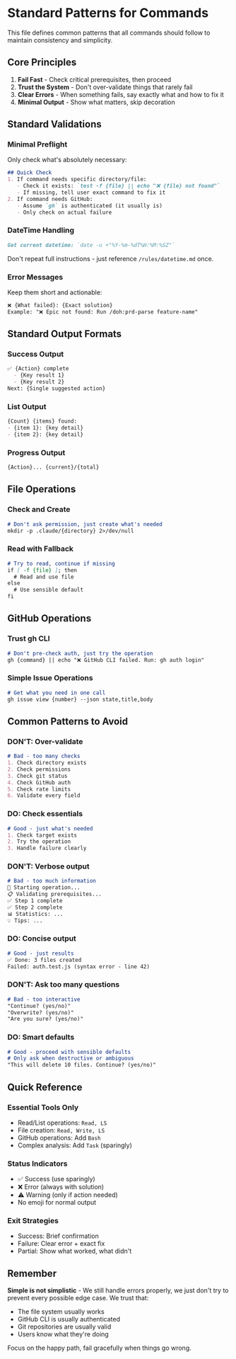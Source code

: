 # Standard Patterns for Commands

This file defines common patterns that all commands should follow to maintain consistency and simplicity.

## Core Principles

1. **Fail Fast** - Check critical prerequisites, then proceed
2. **Trust the System** - Don't over-validate things that rarely fail
3. **Clear Errors** - When something fails, say exactly what and how to fix it
4. **Minimal Output** - Show what matters, skip decoration

## Standard Validations

### Minimal Preflight
Only check what's absolutely necessary:
```markdown
## Quick Check
1. If command needs specific directory/file:
   - Check it exists: `test -f {file} || echo "❌ {file} not found"`
   - If missing, tell user exact command to fix it
2. If command needs GitHub:
   - Assume `gh` is authenticated (it usually is)
   - Only check on actual failure
```

### DateTime Handling
```markdown
Get current datetime: `date -u +"%Y-%m-%dT%H:%M:%SZ"`
```
Don't repeat full instructions - just reference `/rules/datetime.md` once.

### Error Messages
Keep them short and actionable:
```markdown
❌ {What failed}: {Exact solution}
Example: "❌ Epic not found: Run /doh:prd-parse feature-name"
```

## Standard Output Formats

### Success Output
```markdown
✅ {Action} complete
  - {Key result 1}
  - {Key result 2}
Next: {Single suggested action}
```

### List Output
```markdown
{Count} {items} found:
- {item 1}: {key detail}
- {item 2}: {key detail}
```

### Progress Output
```markdown
{Action}... {current}/{total}
```

## File Operations

### Check and Create
```markdown
# Don't ask permission, just create what's needed
mkdir -p .claude/{directory} 2>/dev/null
```

### Read with Fallback
```markdown
# Try to read, continue if missing
if [ -f {file} ]; then
  # Read and use file
else
  # Use sensible default
fi
```

## GitHub Operations

### Trust gh CLI
```markdown
# Don't pre-check auth, just try the operation
gh {command} || echo "❌ GitHub CLI failed. Run: gh auth login"
```

### Simple Issue Operations
```markdown
# Get what you need in one call
gh issue view {number} --json state,title,body
```

## Common Patterns to Avoid

### DON'T: Over-validate
```markdown
# Bad - too many checks
1. Check directory exists
2. Check permissions
3. Check git status
4. Check GitHub auth
5. Check rate limits
6. Validate every field
```

### DO: Check essentials
```markdown
# Good - just what's needed
1. Check target exists
2. Try the operation
3. Handle failure clearly
```

### DON'T: Verbose output
```markdown
# Bad - too much information
🎯 Starting operation...
📋 Validating prerequisites...
✅ Step 1 complete
✅ Step 2 complete
📊 Statistics: ...
💡 Tips: ...
```

### DO: Concise output
```markdown
# Good - just results
✅ Done: 3 files created
Failed: auth.test.js (syntax error - line 42)
```

### DON'T: Ask too many questions
```markdown
# Bad - too interactive
"Continue? (yes/no)"
"Overwrite? (yes/no)"
"Are you sure? (yes/no)"
```

### DO: Smart defaults
```markdown
# Good - proceed with sensible defaults
# Only ask when destructive or ambiguous
"This will delete 10 files. Continue? (yes/no)"
```

## Quick Reference

### Essential Tools Only
- Read/List operations: `Read, LS`
- File creation: `Read, Write, LS`
- GitHub operations: Add `Bash`
- Complex analysis: Add `Task` (sparingly)

### Status Indicators
- ✅ Success (use sparingly)
- ❌ Error (always with solution)
- ⚠️ Warning (only if action needed)
- No emoji for normal output

### Exit Strategies
- Success: Brief confirmation
- Failure: Clear error + exact fix
- Partial: Show what worked, what didn't

## Remember

**Simple is not simplistic** - We still handle errors properly, we just don't try to prevent every possible edge case. We trust that:
- The file system usually works
- GitHub CLI is usually authenticated  
- Git repositories are usually valid
- Users know what they're doing

Focus on the happy path, fail gracefully when things go wrong.